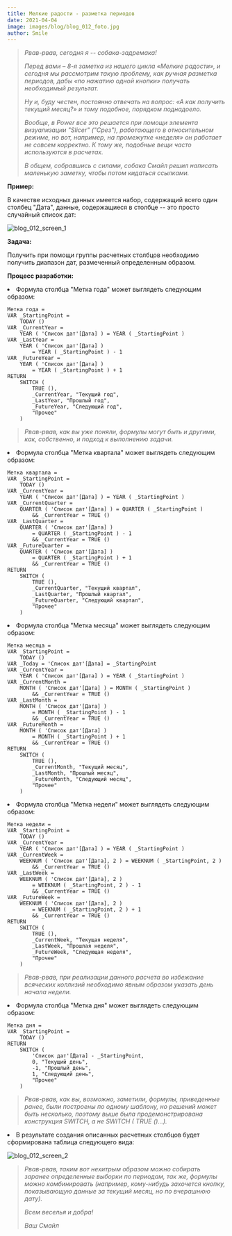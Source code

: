 ```yaml
---
title: Мелкие радости - разметка периодов
date: 2021-04-04
image: images/blog/blog_012_foto.jpg
author: Smile
---
```


> *Рвав-рвав, сегодня я -- собака-задремака!*
>
> *Перед вами – 8-я заметка из нашего цикла «Мелкие радости», и сегодня мы рассмотрим такую проблему, как ручная разметка периодов, дабы «по нажатию одной кнопки» получать необходимый результат.*
>
> *Ну и, буду честен, постоянно отвечать на вопрос: «А как получить текущий месяц?» и тому подобное, порядком поднадоело.*
>
> *Вообще, в Power все это решается при помощи элемента визуализации "Slicer" ("Срез"), работающего в относительном режиме, но вот, например, на промежутке «неделя» он работает не совсем корректно. К тому же, подобные вещи часто используются в расчетах.*
>
> *В общем, собравшись с силами, собака Смайл решил написать маленькую заметку, чтобы потом кидаться ссылками.*


**Пример:**

В качестве исходных данных имеется набор, содержащий всего один столбец "Дата", данные, содержащиеся в столбце -- это просто случайный список дат:

![blog_012_screen_1](https://kkadikin.ru/images/blog/blog_012_screen_1.jpg)


**Задача:**

Получить при помощи группы расчетных столбцов необходимо получить диапазон дат, размеченный определенным образом.


**Процесс разработки:**

**<li>** Формула столбца "Метка года" может выглядеть следующим образом:

```dax
Метка года = 
VAR _StartingPoint =
    TODAY ()
VAR _CurrentYear =
    YEAR ( 'Список дат'[Дата] ) = YEAR ( _StartingPoint )
VAR _LastYear =
    YEAR ( 'Список дат'[Дата] )
        = YEAR ( _StartingPoint ) - 1
VAR _FutureYear =
    YEAR ( 'Список дат'[Дата] )
        = YEAR ( _StartingPoint ) + 1
RETURN
    SWITCH (
        TRUE (),
        _CurrentYear, "Текущий год",
        _LastYear, "Прошлый год",
        _FutureYear, "Следующий год",
        "Прочее"
    )
```

> *Рвав-рвав, как вы уже поняли, формулы могут быть и другими, как, собственно, и подход к выполнению задачи.*

**<li>** Формула столбца "Метка квартала" может выглядеть следующим образом:

```dax
Метка квартала = 
VAR _StartingPoint =
    TODAY ()
VAR _CurrentYear =
    YEAR ( 'Список дат'[Дата] ) = YEAR ( _StartingPoint )
VAR _CurrentQuarter =
    QUARTER ( 'Список дат'[Дата] ) = QUARTER ( _StartingPoint )
        && _CurrentYear = TRUE ()
VAR _LastQuarter =
    QUARTER ( 'Список дат'[Дата] )
        = QUARTER ( _StartingPoint ) - 1
        && _CurrentYear = TRUE ()
VAR _FutureQuarter =
    QUARTER ( 'Список дат'[Дата] )
        = QUARTER ( _StartingPoint ) + 1
        && _CurrentYear = TRUE ()
RETURN
    SWITCH (
        TRUE (),
        _CurrentQuarter, "Текущий квартал",
        _LastQuarter, "Прошлый квартал",
        _FutureQuarter, "Следующий квартал",
        "Прочее"
    )
```

**<li>** Формула столбца "Метка месяца" может выглядеть следующим образом:

```dax
Метка месяца = 
VAR _StartingPoint =
    TODAY ()
VAR _Today = 'Список дат'[Дата] = _StartingPoint
VAR _CurrentYear =
    YEAR ( 'Список дат'[Дата] ) = YEAR ( _StartingPoint )
VAR _CurrentMonth =
    MONTH ( 'Список дат'[Дата] ) = MONTH ( _StartingPoint )
        && _CurrentYear = TRUE ()
VAR _LastMonth =
    MONTH ( 'Список дат'[Дата] )
        = MONTH ( _StartingPoint ) - 1
        && _CurrentYear = TRUE ()
VAR _FutureMonth =
    MONTH ( 'Список дат'[Дата] )
        = MONTH ( _StartingPoint ) + 1
        && _CurrentYear = TRUE ()
RETURN
    SWITCH (
        TRUE (),
        _CurrentMonth, "Текущий месяц",
        _LastMonth, "Прошлый месяц",
        _FutureMonth, "Следующий месяц",
        "Прочее"
    )
```

**<li>** Формула столбца "Метка недели" может выглядеть следующим образом:

```dax
Метка недели = 
VAR _StartingPoint =
    TODAY ()
VAR _CurrentYear =
    YEAR ( 'Список дат'[Дата] ) = YEAR ( _StartingPoint )
VAR _CurrentWeek =
    WEEKNUM ( 'Список дат'[Дата], 2 ) = WEEKNUM ( _StartingPoint, 2 )
        && _CurrentYear = TRUE ()
VAR _LastWeek =
    WEEKNUM ( 'Список дат'[Дата], 2 )
        = WEEKNUM ( _StartingPoint, 2 ) - 1
        && _CurrentYear = TRUE ()
VAR _FutureWeek =
    WEEKNUM ( 'Список дат'[Дата], 2 )
        = WEEKNUM ( _StartingPoint, 2 ) + 1
        && _CurrentYear = TRUE ()
RETURN
    SWITCH (
        TRUE (),
        _CurrentWeek, "Текущая неделя",
        _LastWeek, "Прошлая неделя",
        _FutureWeek, "Следующая неделя",
        "Прочее"
    )
```

> *Рвав-рвав, при реализации данного расчета во избежание всяческих коллизий необходимо явным образом указать день начала недели.*

**<li>** Формула столбца "Метка дня" может выглядеть следующим образом:

```dax
Метка дня = 
VAR _StartingPoint =
    TODAY ()
RETURN
    SWITCH (
        'Список дат'[Дата] - _StartingPoint,
        0, "Текущий день",
        -1, "Прошлый день",
        1, "Следующий день",
        "Прочее"
    )
```

> *Рвав-рвав, как вы, возможно, заметили, формулы, приведенные ранее, были построены по одному шаблону, но решений может быть несколько, поэтому выше была продемонстрирована конструкция SWITCH, а не SWITCH ( TRUE ()…).*

**<li>** В результате создания описанных расчетных столбцов будет сформирована таблица следующего вида:

![blog_012_screen_2](https://kkadikin.ru/images/blog/blog_012_screen_2.jpg)

> *Рвав-рвав, таким вот нехитрым образом можно собирать заранее определенные выборки по периодам, так же, формулы можно комбинировать (например, кому-нибудь захочется кнопку, показывающую данные за текущий месяц, но по вчерашнюю дату).*
>
>*Всем веселья и добра!*
>
> *Ваш Смайл*